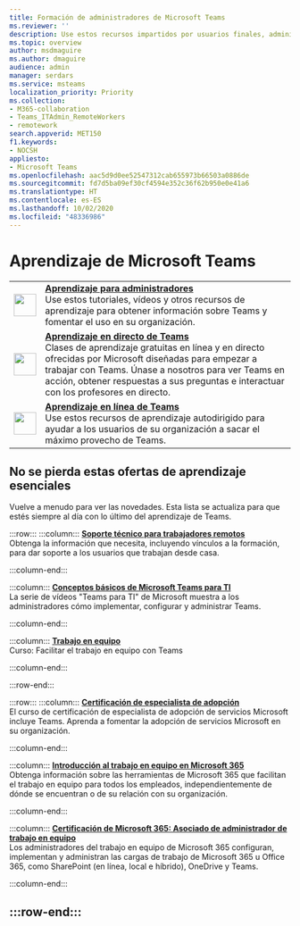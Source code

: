 ```yaml
---
title: Formación de administradores de Microsoft Teams
ms.reviewer: ''
description: Use estos recursos impartidos por usuarios finales, administradores e instructores para sacar el máximo provecho de Microsoft Teams en su organización.
ms.topic: overview
author: msdmaguire
ms.author: dmaguire
audience: admin
manager: serdars
ms.service: msteams
localization_priority: Priority
ms.collection:
- M365-collaboration
- Teams_ITAdmin_RemoteWorkers
- remotework
search.appverid: MET150
f1.keywords:
- NOCSH
appliesto:
- Microsoft Teams
ms.openlocfilehash: aac5d9d0ee52547312cab655973b66503a0886de
ms.sourcegitcommit: fd7d5ba09ef30cf4594e352c36f62b950e0e41a6
ms.translationtype: HT
ms.contentlocale: es-ES
ms.lasthandoff: 10/02/2020
ms.locfileid: "48336986"
---
```

# <a name="microsoft-teams-training"></a>Aprendizaje de Microsoft Teams

|               |               |
| ------------- | ------------- |
| <img src="https://docs.microsoft.com/office/media/icons/walkthrough-map-teams.svg" width="40 px" height="40 px" alt-text="walkthrough-map-teams"> | **[Aprendizaje para administradores](/microsoftteams/itadmin-readiness)** </br> Use estos tutoriales, vídeos y otros recursos de aprendizaje para obtener información sobre Teams y fomentar el uso en su organización. 
| <img src="https://docs.microsoft.com/office/media/icons/education-tutorial-teams.svg" width="40 px" height="40 px" alt-text="education-tutorial-teams"> | **[Aprendizaje en directo de Teams](/microsoftteams/instructor-led-training-teams-landing-page)** </br> Clases de aprendizaje gratuitas en línea y en directo ofrecidas por Microsoft diseñadas para empezar a trabajar con Teams. Únase a nosotros para ver Teams en acción, obtener respuestas a sus preguntas e interactuar con los profesores en directo. 
| <img src="https://docs.microsoft.com/office/media/icons/user.svg" width="40 px" height="40 px" alt-text="user"> | **[Aprendizaje en línea de Teams](https://support.office.com/article/microsoft-teams-video-training-4f108e54-240b-4351-8084-b1089f0d21d7)** </br> Use estos recursos de aprendizaje autodirigido para ayudar a los usuarios de su organización a sacar el máximo provecho de Teams. |

## <a name="dont-miss-these-key-training-offerings"></a>No se pierda estas ofertas de aprendizaje esenciales

Vuelve a menudo para ver las novedades. Esta lista se actualiza para que estés siempre al día con lo último del aprendizaje de Teams.

:::row:::
   :::column:::
   **[Soporte técnico para trabajadores remotos](https://aka.ms/TeamsForRemoteWork)** </br>
   Obtenga la información que necesita, incluyendo vínculos a la formación, para dar soporte a los usuarios que trabajan desde casa.

   :::column-end:::

   :::column:::
   **[Conceptos básicos de Microsoft Teams para TI](https://aka.ms/MicrosoftTeamsforIT)** </br>
   La serie de vídeos "Teams para TI" de Microsoft muestra a los administradores cómo implementar, configurar y administrar Teams.

   :::column-end:::

   :::column:::
   **[Trabajo en equipo](https://docs.microsoft.com/learn/paths/m365-manage-team-collaboration)** </br>
   Curso: Facilitar el trabajo en equipo con Teams

   :::column-end:::

:::row-end:::

:::row:::
   :::column:::
   **[Certificación de especialista de adopción](https://aka.ms/AdoptionCert)** </br>
   El curso de certificación de especialista de adopción de servicios Microsoft incluye Teams. Aprenda a fomentar la adopción de servicios Microsoft en su organización.

   :::column-end:::

   :::column:::
   **[Introducción al trabajo en equipo en Microsoft 365](https://docs.microsoft.com/learn/modules/intro-to-teamwork-in-m365/index)** </br>
   Obtenga información sobre las herramientas de Microsoft 365 que facilitan el trabajo en equipo para todos los empleados, independientemente de dónde se encuentran o de su relación con su organización. 

   :::column-end:::

   :::column:::
   **[Certificación de Microsoft 365: Asociado de administrador de trabajo en equipo](https://www.microsoft.com/learning/m365-teamwork-administrator.aspx)** </br>
   Los administradores del trabajo en equipo de Microsoft 365 configuran, implementan y administran las cargas de trabajo de Microsoft 365 u Office 365, como SharePoint (en línea, local e híbrido), OneDrive y Teams. 

   :::column-end:::

:::row-end:::
---
